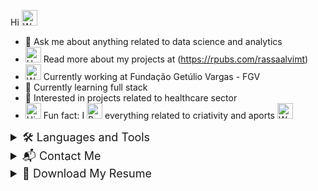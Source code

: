 Hi <img src="https://raw.githubusercontent.com/Tarikul-Islam-Anik/Animated-Fluent-Emojis/master/Emojis/Hand%20gestures/Waving%20Hand.png" alt="Waving Hand" width="25" height="25" />
- 💬 Ask me about anything related to data science and analytics
- <img src="https://raw.githubusercontent.com/Tarikul-Islam-Anik/Animated-Fluent-Emojis/master/Emojis/Food/Hot%20Beverage.png" alt="Hot Beverage" width="25" height="25" /> Read more about my projects at (https://rpubs.com/rassaalvimt)
- <img src="https://raw.githubusercontent.com/Tarikul-Islam-Anik/Animated-Fluent-Emojis/master/Emojis/People%20with%20professions/Woman%20Technologist%20Medium%20Skin%20Tone.png" alt="Woman Technologist Medium Skin Tone" width="25" height="25" /> Currently working at Fundação Getúlio Vargas - FGV
- 🌱 Currently learning full stack
- 💊 Interested in projects related to healthcare sector
- <img src="https://raw.githubusercontent.com/Tarikul-Islam-Anik/Animated-Fluent-Emojis/master/Emojis/Travel%20and%20places/High%20Voltage.png" alt="High Voltage" width="25" height="25" /> Fun fact: I <img src="https://raw.githubusercontent.com/Tarikul-Islam-Anik/Animated-Fluent-Emojis/master/Emojis/Smilies/Beating%20Heart.png" alt="Beating Heart" width="25" height="25" /> everything related to criativity and aports <img src="https://raw.githubusercontent.com/Tarikul-Islam-Anik/Animated-Fluent-Emojis/master/Emojis/People/Woman%20Lifting%20Weights.png" alt="Woman Lifting Weights" width="25" height="25" /> 

<details>
  <summary style="cursor: pointer; font-size: 18px;">
     🛠️ Languages and Tools
  </summary>
  <div style="display: inline-block; margin-top: 10px;">
    <img width="40" height="40" src="https://img.icons8.com/glassmorphism/48/database.png" alt="database"/>
    <img width="40" height="40" src="https://img.icons8.com/fluency/48/r-project.png" alt="r-project"/>
    <img width="40" height="40" src="https://img.icons8.com/fluency/48/mysql-logo.png" alt="mysql-logo"/>
    <img width="40" height="40" src="https://img.icons8.com/color/48/tableau-software.png" alt="tableau-software"/>
    <img width="40" height="40" src="https://img.icons8.com/fluency/48/python.png" alt="python"/>
    <img width="40" height="40" src="https://img.icons8.com/color/48/pycharm--v2.png" alt="pycharm--v2"/>
    <img width="40" height="40" src="https://img.icons8.com/color/48/visual-studio-code-2019.png" alt="visual-studio-code-2019"/>
    <img width="40" height="40" src="https://img.icons8.com/color/48/css3.png" alt="css3"/>
    <img width="40" height="40" src="https://img.icons8.com/color/48/html-5--v1.png" alt="html-5--v1"/>
    <img width="40" height="40" src="https://img.icons8.com/fluency/48/java-coffee-cup-logo.png" alt="java-coffee-cup-logo"/>
    <img width="40" height="40" src="https://img.icons8.com/nolan/64/php--v2.png" alt="php--v2"/>
    <img width="40" height="40" src="https://img.icons8.com/color/48/figma--v1.png" alt="figma--v1"/>
    <img width="40" height="40" src="https://img.icons8.com/color/48/moodle.png" alt="moodle"/>
   <img width="40" height="40" src="https://img.icons8.com/stickers/50/wordpress.png" alt="wordpress"/>
    <img width="40" height="40" src="https://img.icons8.com/external-tal-revivo-shadow-tal-revivo/24/external-elementor-the-wordpress-page-builder-a-simple-intuitive-drag-and-drop-interface-logo-shadow-tal-revivo.png" alt="external-elementor-the-wordpress-page-builder-a-simple-intuitive-drag-and-drop-interface-logo-shadow-tal-revivo"/>
  </div>
</details>

<details>
  <summary style="cursor: pointer; font-size: 18px;">
   📬 Contact Me
  </summary>
  <div style="display: inline-block; margin-top: 10px;">
    <a href="mailto:raissaalvimt@gmail.com" target="_blank">
      <img src="https://img.shields.io/badge/Gmail-D14836?style=for-the-badge&logo=gmail&logoColor=white" target="_blank"></a>
    <a href="https://www.linkedin.com/in/raissaalvimt/" target="_blank">
      <img src="https://img.shields.io/badge/-LinkedIn-%230077B5?style=for-the-badge&logo=linkedin&logoColor=white" target="_blank"></a> 
    <a href="https://wa.me/5561996781714" target="_blank">
      <img src="https://img.shields.io/badge/WhatsApp-%2325D366?style=for-the-badge&logo=whatsapp&logoColor=white" target="_blank"></a>
  </div>
</details>

<details>
  <summary style="cursor: pointer; font-size: 18px;">
    📄 Download My Resume
  </summary>
  <div style="display: inline-block; margin-top: 10px;">
    <a href="https://github.com/raissaalvimt/CVpdf/raw/main/Raíssa_CV_Port_ (11) (3).pdf" download>      
      <img src="https://img.shields.io/badge/Download%20CV-007BFF?style=for-the-badge&logo=adobe&logoColor=white" alt="Download Resume">
    </a>
  </div>
</details>


